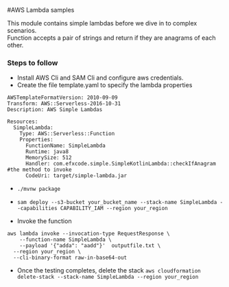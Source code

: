 #AWS Lambda samples

This module contains simple lambdas before we dive in to complex scenarios. <br>
Function accepts a pair of strings and return if they are anagrams of each other.

### Steps to follow
* Install AWS Cli and SAM Cli and configure aws credentials.
* Create the file template.yaml to specify the lambda properties
```
AWSTemplateFormatVersion: 2010-09-09
Transform: AWS::Serverless-2016-10-31
Description: AWS Simple Lambdas

Resources:
  SimpleLambda:
    Type: AWS::Serverless::Function
    Properties:
      FunctionName: SimpleLambda
      Runtime: java8
      MemorySize: 512
      Handler: com.efxcode.simple.SimpleKotlinLambda::checkIfAnagram #the method to invoke
      CodeUri: target/simple-lambda.jar

```
* `./mvnw package`
* `sam deploy --s3-bucket your_bucket_name --stack-name SimpleLambda --capabilities CAPABILITY_IAM --region your_region`

* Invoke the function
``` 
aws lambda invoke --invocation-type RequestResponse \
    --function-name SimpleLambda \
    --payload '{"adda": "aadd"}'  outputfile.txt \
  --region your_region \
  --cli-binary-format raw-in-base64-out
```
* Once the testing completes, delete the stack `aws cloudformation delete-stack --stack-name SimpleLambda --region your_region`



